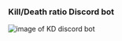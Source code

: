 ### Kill/Death ratio Discord bot
<img src="https://i.imgur.com/QfwSqiZ.png" alt="image of KD discord bot" />
